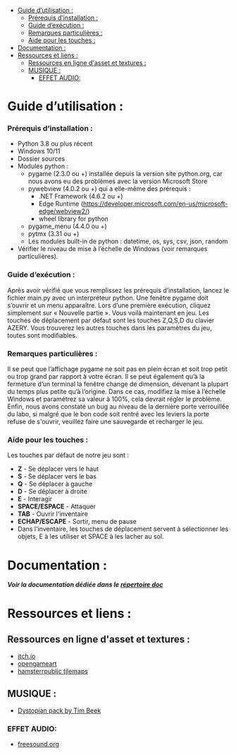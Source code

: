 - [Guide d’utilisation :](#guide-dutilisation-)
    - [Prérequis d’installation :](#prérequis-dinstallation-)
    - [Guide d’exécution :](#guide-dexécution-)
    - [Remarques particulières :](#remarques-particulières-)
    - [Aide pour les touches :](#aide-pour-les-touches-)
- [Documentation :](#documentation-)
- [Ressources et liens :](#ressources-et-liens-)
  - [Ressources en ligne d'asset et textures :](#ressources-en-ligne-dasset-et-textures-)
  - [MUSIQUE :](#musique-)
    - [EFFET AUDIO:](#effet-audio)


# Guide d’utilisation : 
### Prérequis d’installation :
*	Python 3.8 ou plus récent
*	Windows 10/11
*	Dossier sources 
*	Modules python :
    *	pygame (2.3.0 ou +) installée depuis la version site python.org, car nous avons eu des problèmes avec la version Microsoft Store
    *	pywebview (4.0.2 ou +) qui a elle-même des prérequis :
        *	.NET Framework (4.6.2 ou +)
        *	Edge Runtime  (https://developer.microsoft.com/en-us/microsoft-edge/webview2/)
        *	wheel library for python
    *	pygame_menu (4.4.0 ou +)
    *	pytmx (3.31 ou +)
    *	Les modules built-in de python : datetime, os, sys, csv, json, random
*	Vérifier le niveau de mise à l’échelle de Windows (voir remarques particulières).

### Guide d’exécution :
Après avoir vérifié que vous remplissez les prérequis d’installation, lancez le fichier main.py avec un interpréteur python. Une fenêtre pygame doit s’ouvrir et un menu apparaître. Lors d’une première exécution, cliquez simplement sur « Nouvelle partie ». Vous voilà maintenant en jeu. Les touches de déplacement par défaut sont les touches Z,Q,S,D du clavier AZERY. Vous trouverez les autres touches dans les paramètres du jeu, toutes sont modifiables.

### Remarques particulières :
Il se peut que l’affichage pygame ne soit pas en plein écran et soit trop petit ou trop grand par rapport à votre écran. Il se peut également qu’à la fermeture d’un terminal la fenêtre change de dimension, devenant la plupart du temps plus petite qu’à l’origine. Dans ce cas, modifiez la mise à l’échelle Windows et paramétrez sa valeur à 100%, cela devrait régler le problème. Enfin, nous avons constaté un bug au niveau de la dernière porte verrouillée du labo, si malgré que le bon code soit rentré avec les leviers la porte refuse de s'ouvrir, veuillez faire une sauvegarde et recharger le jeu.

### Aide pour les touches :
Les touches par défaut de notre jeu sont :
* **Z** - Se déplacer vers le haut
* **S** - Se déplacer vers le bas
* **Q** - Se déplacer à gauche
* **D** - Se déplacer à droite
* **E** - Interagir
* **SPACE/ESPACE** - Attaquer
* **TAB** - Ouvrir l'inventaire
* **ECHAP/ESCAPE** - Sortir, menu de pause
* Dans l'inventaire, les touches de déplacement servent à sélectionner les objets, E à les utiliser et SPACE à les lacher au sol.

# Documentation : 

***Voir la documentation dédiée dans le [répertoire doc](doc)***

# Ressources et liens :
## Ressources en ligne d'asset et textures :
- [itch.io](https://itch.io/c/133871/tiled-resources) 
- [opengameart](https://opengameart.org/)
- [hamsterrpublic tilemaps](https://rpg.hamsterrepublic.com/ohrrpgce/Free_Tilemaps)
## MUSIQUE :
- [Dystopian pack by Tim Beek](https://timbeek.itch.io/dystopian)
### EFFET AUDIO:
- [freesound.org](freesound.org)
